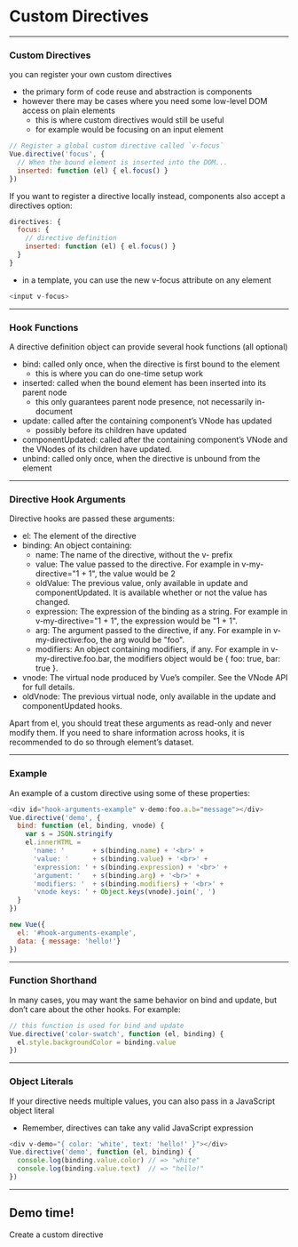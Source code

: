# Custom Directives

---
### Custom Directives
you can register your own custom directives
- the primary form of code reuse and abstraction is components 
- however there may be cases where you need some low-level DOM access on plain elements
  - this is where custom directives would still be useful
  - for example would be focusing on an input element

```js
// Register a global custom directive called `v-focus`
Vue.directive('focus', {
  // When the bound element is inserted into the DOM...
  inserted: function (el) { el.focus() }
})
```
If you want to register a directive locally instead, components also accept a directives option:
```js
directives: {
  focus: {
    // directive definition
    inserted: function (el) { el.focus() }
  }
}
```
- in a template, you can use the new v-focus attribute on any element
```js
<input v-focus>
```

---
### Hook Functions
A directive definition object can provide several hook functions (all optional)
- bind: called only once, when the directive is first bound to the element
  - this is where you can do one-time setup work
- inserted: called when the bound element has been inserted into its parent node 
  - this only guarantees parent node presence, not necessarily in-document
- update: called after the containing component’s VNode has updated
  - possibly before its children have updated
- componentUpdated: called after the containing component’s VNode and the VNodes of its children have updated.
- unbind: called only once, when the directive is unbound from the element

---
### Directive Hook Arguments
Directive hooks are passed these arguments:

- el: The element of the directive 
- binding: An object containing:
  - name: The name of the directive, without the v- prefix
  - value: The value passed to the directive. For example in v-my-directive="1 + 1", the value would be 2
  - oldValue: The previous value, only available in update and componentUpdated. It is available whether or not the value has changed.
  - expression: The expression of the binding as a string. For example in v-my-directive="1 + 1", the expression would be "1 + 1".
  - arg: The argument passed to the directive, if any. For example in v-my-directive:foo, the arg would be "foo".
  - modifiers: An object containing modifiers, if any. For example in v-my-directive.foo.bar, the modifiers object would be { foo: true, bar: true }.
- vnode: The virtual node produced by Vue’s compiler. See the VNode API for full details.
- oldVnode: The previous virtual node, only available in the update and componentUpdated hooks.

Apart from el, you should treat these arguments as read-only and never modify them. If you need to share information across hooks, it is recommended to do so through element’s dataset.

---
### Example
An example of a custom directive using some of these properties:
```js
<div id="hook-arguments-example" v-demo:foo.a.b="message"></div>
Vue.directive('demo', {
  bind: function (el, binding, vnode) {
    var s = JSON.stringify
    el.innerHTML =
      'name: '       + s(binding.name) + '<br>' +
      'value: '      + s(binding.value) + '<br>' +
      'expression: ' + s(binding.expression) + '<br>' +
      'argument: '   + s(binding.arg) + '<br>' +
      'modifiers: '  + s(binding.modifiers) + '<br>' +
      'vnode keys: ' + Object.keys(vnode).join(', ')
  }
})

new Vue({
  el: '#hook-arguments-example',
  data: { message: 'hello!'}
})
```

---
### Function Shorthand
In many cases, you may want the same behavior on bind and update, but don’t care about the other hooks. For example:
```js
// this function is used for bind and update
Vue.directive('color-swatch', function (el, binding) {
  el.style.backgroundColor = binding.value
})
```

---
### Object Literals
If your directive needs multiple values, you can also pass in a JavaScript object literal
- Remember, directives can take any valid JavaScript expression
```js
<div v-demo="{ color: 'white', text: 'hello!' }"></div>
Vue.directive('demo', function (el, binding) {
  console.log(binding.value.color) // => "white"
  console.log(binding.value.text)  // => "hello!"
})
```


---
<!-- .slide: data-background="url('images/demo.jpg')" data-background-size="cover" --> 
<!-- .slide: class="lab" -->
## Demo time!
Create a custom directive









